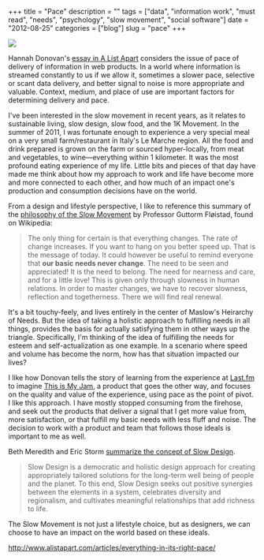 +++
title = "Pace"
description = ""
tags = ["data", "information work", "must read", "needs", "psychology", "slow movement", "social software"]
date = "2012-08-25"
categories = ["blog"]
slug = "pace"
+++



  <div class="notebook-screenshot"><a href="http://www.alistapart.com/articles/everything-in-its-right-pace/"><img id='bluga-thumbnail-2576' class='bluga-thumbnail large' src='http://media.konigi.com/bluga/
wt503901bbde9e1_large.jpg'/></a></div><p>Hannah Donovan's <a href="http://www.alistapart.com/articles/everything-in-its-right-pace/">essay in A List Apart</a> considers the issue of pace of delivery of information in web products. In a world where information is streamed constantly to us if we allow it, sometimes a slower pace, selective or scant data delivery, and better signal to noise is more appropriate and valuable. Context, medium, and place of use are important factors for determining delivery and pace.</p>

<p>I've been interested in the slow movement in recent years, as it relates to sustainable living, slow design, slow food, and the 1K Movement. In the summer of 2011, I was fortunate enough to experience a very special meal on a very small farm/restaurant in Italy's Le Marche region. All the food and drink prepared is grown on the farm or sourced hyper-locally, from meat and vegetables, to wine—everything within 1 kilometer. It was the most profound eating experience of my life. Little bits and pieces of that day have made me think about how my approach to work and life have become more and more connected to each other, and how much of an impact one's production and consumption decisions have on the world.</p>

<p>From a design and lifestyle perspective, I like to reference this summary of the <a href="http://en.wikipedia.org/wiki/Slow_Movement">philosophy of the Slow Movement</a> by Professor Guttorm Fløistad, found on Wikipedia:</p>

<p><blockquote>The only thing for certain is that everything changes. The rate of change increases. If you want to hang on you better speed up. That is the message of today. It could however be useful to remind everyone that <strong>our basic needs never change</strong>. The need to be seen and appreciated! It is the need to belong. The need for nearness and care, and for a little love! This is given only through slowness in human relations. In order to master changes, we have to recover slowness, reflection and togetherness. There we will find real renewal.</blockquote></p>

<p>It's a bit touchy-feely, and lives entirely in the center of Maslow's Heirarchy of Needs. But the idea of taking a holistic approach to fulfilling needs in all things, provides the basis for actually satisfying them in other ways up the triangle. Specifically, I'm thinking of the idea of fulfilling the needs for esteem and self-actualization as one example. In a scenario where speed and volume has become the norm, how has that situation impacted our lives?</p>

<p>I like how Donovan tells the story of learning from the experience at <a href="http://last.fm/">Last.fm</a> to imagine <a href="http://www.thisismyjam.com/">This is My Jam</a>, a product that goes the other way, and focuses on the quality and value of the experience, using pace as the point of pivot. I like this approach. I have mostly stopped consuming from the firehose, and seek out the products that deliver a signal that I get more value from, more satisfaction, or that fulfill my basic needs with less fluff and noise. The decision to work with a product and team that follows those ideals is important to me as well.</p>

<p>Beth Meredith and Eric Storm <a href="http://www.create-the-good-life.com/slow_design.html">summarize the concept of Slow Design</a>.</p>

<p><blockquote>Slow Design is a democratic and holistic design approach for creating appropriately tailored solutions for the long-term well being of people and the planet. To this end, Slow Design seeks out positive synergies between the elements in a system, celebrates diversity and regionalism, and cultivates meaningful relationships that add richness to life.</blockquote></p>

<p>The Slow Movement is not just a lifestyle choice, but as designers, we can choose to have an impact on the world based on these ideals.</p>

    
  <a href="http://www.alistapart.com/articles/everything-in-its-right-pace/">http://www.alistapart.com/articles/everything-in-its-right-pace/</a>
